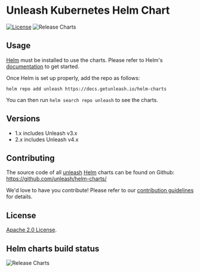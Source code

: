# Unleash Kubernetes Helm Chart

[![License](https://img.shields.io/badge/License-Apache%202.0-blue.svg)](https://opensource.org/licenses/Apache-2.0) ![Release Charts](https://github.com/unleash/helm-charts/workflows/release-chart/badge.svg?branch=master)

## Usage

[Helm](https://helm.sh) must be installed to use the charts.
Please refer to Helm's [documentation](https://helm.sh/docs/) to get started.

Once Helm is set up properly, add the repo as follows:

```console
helm repo add unleash https://docs.getunleash.io/helm-charts
```

You can then run `helm search repo unleash` to see the charts.

## Versions

- 1.x includes Unleash v3.x
- 2.x includes Unleash v4.x


## Contributing

The source code of all [unleash](https://unleash.github.io/) [Helm](https://helm.sh) charts can be found on Github: <https://github.com/unleash/helm-charts/>

<!-- Keep full URL links to repo files because this README syncs from main to gh-pages.  -->

We'd love to have you contribute! Please refer to our [contribution guidelines](https://github.com/unleash/helm-charts/blob/main/CONTRIBUTING.md) for details.

## License

<!-- Keep full URL links to repo files because this README syncs from main to gh-pages.  -->

[Apache 2.0 License](https://github.com/unleash/helm-charts/blob/main/LICENSE).

## Helm charts build status

![Release Charts](https://github.com/unleash/helm-charts/workflows/release-chart/badge.svg?branch=master)
